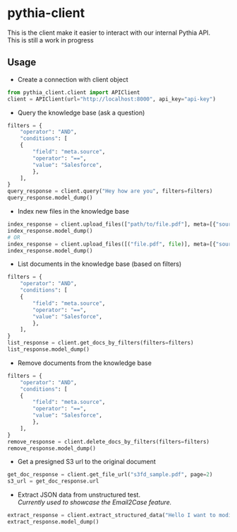 # pythia-client
This is the client make it easier to interact with our internal Pythia API.  
This is still a work in progress 
## Usage
* Create a connection with client object
```python
from pythia_client.client import APIClient
client = APIClient(url="http://localhost:8000", api_key="api-key")
```
* Query the knowledge base (ask a question)
```python
filters = {
    "operator": "AND",
    "conditions": [
    {
        "field": "meta.source",
        "operator": "==",
        "value": "Salesforce",
        },
    ],
}
query_response = client.query("Hey how are you", filters=filters)
query_response.model_dump()
```

* Index new files in the knowledge base
```python
index_response = client.upload_files(["path/to/file.pdf"], meta=[{"source": "Salesforce"}])
index_response.model_dump()
# OR
index_response = client.upload_files([("file.pdf", file)], meta=[{"source": "Salesforce"}])
index_response.model_dump()
```

* List documents in the knowledge base (based on filters)
```python
filters = {
    "operator": "AND",
    "conditions": [
    {
        "field": "meta.source",
        "operator": "==",
        "value": "Salesforce",
        },
    ],
}
list_response = client.get_docs_by_filters(filters=filters)
list_response.model_dump()
```

* Remove documents from the knowledge base
```python
filters = {
    "operator": "AND",
    "conditions": [
    {
        "field": "meta.source",
        "operator": "==",
        "value": "Salesforce",
        },
    ],
}
remove_response = client.delete_docs_by_filters(filters=filters)
remove_response.model_dump()
```

* Get a presigned S3 url to the original document
```python
get_doc_response = client.get_file_url("s3fd_sample.pdf", page=2)
s3_url = get_doc_response.url
```

* Extract JSON data from unstructured test.  
*Currently used to showcase the Email2Case feature.*
```python
extract_response = client.extract_structured_data("Hello I want to modify the delivery date of order FR73681920")
extract_response.model_dump()
```